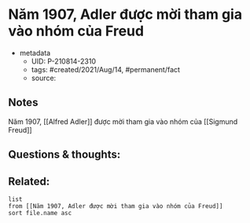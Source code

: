 ---
---

# Năm 1907, Adler được mời tham gia vào nhóm của Freud

- metadata
	- UID: P-210814-2310
	- tags: #created/2021/Aug/14, #permanent/fact 
	- source: 

## Notes
Năm 1907, [[Alfred Adler]] được mời tham gia vào nhóm của [[Sigmund Freud]]

## Questions & thoughts:

## Related:
```dataview
list
from [[Năm 1907, Adler được mời tham gia vào nhóm của Freud]]
sort file.name asc
```
